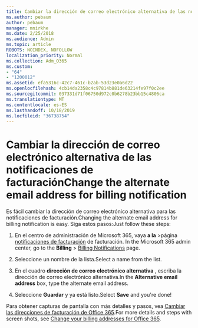 ```yaml
---
title: Cambiar la dirección de correo electrónico alternativa de las notificaciones de facturación
ms.author: pebaum
author: pebaum
manager: mnirkhe
ms.date: 2/25/2018
ms.audience: Admin
ms.topic: article
ROBOTS: NOINDEX, NOFOLLOW
localization_priority: Normal
ms.collection: Adm_O365
ms.custom:
- "64"
- "1200012"
ms.assetid: efa5316c-42c7-461c-b2ab-53d23e0a6d22
ms.openlocfilehash: 4cb14da2358c4c97814b881de63214fe97f0c2ee
ms.sourcegitcommit: 037331d71f06750d972c0b6278b23bb15c4806ca
ms.translationtype: MT
ms.contentlocale: es-ES
ms.lasthandoff: 10/18/2019
ms.locfileid: "36738754"
---
```

# <a name="change-the-alternate-email-address-for-billing-notification"></a><span data-ttu-id="75c5c-102">Cambiar la dirección de correo electrónico alternativa de las notificaciones de facturación</span><span class="sxs-lookup"><span data-stu-id="75c5c-102">Change the alternate email address for billing notification</span></span>

<span data-ttu-id="75c5c-103">Es fácil cambiar la dirección de correo electrónico alternativa para las notificaciones de facturación.</span><span class="sxs-lookup"><span data-stu-id="75c5c-103">Changing the alternate email address for billing notification is easy.</span></span> <span data-ttu-id="75c5c-104">Siga estos pasos:</span><span class="sxs-lookup"><span data-stu-id="75c5c-104">Just follow these steps:</span></span>
  
1. <span data-ttu-id="75c5c-105">En el centro de administración de Microsoft 365, vaya **a la** \>página [notificaciones de facturación](https://go.microsoft.com/fwlink/p/?linkid=853212) de facturación.  </span><span class="sxs-lookup"><span data-stu-id="75c5c-105">In the Microsoft 365 admin center, go to the **Billing** \>  [Billing Notifications](https://go.microsoft.com/fwlink/p/?linkid=853212) page.</span></span>

2. <span data-ttu-id="75c5c-106">Seleccione un nombre de la lista.</span><span class="sxs-lookup"><span data-stu-id="75c5c-106">Select a name from the list.</span></span>

3. <span data-ttu-id="75c5c-107">En el cuadro **dirección de correo electrónico alternativa** , escriba la dirección de correo electrónico alternativa.</span><span class="sxs-lookup"><span data-stu-id="75c5c-107">In the **Alternative email address** box, type the alternate email address.</span></span>

4. <span data-ttu-id="75c5c-108">Seleccione **Guardar** y ya está listo.</span><span class="sxs-lookup"><span data-stu-id="75c5c-108">Select **Save** and you're done!</span></span>

<span data-ttu-id="75c5c-109">Para obtener capturas de pantalla con más detalles y pasos, vea [Cambiar las direcciones de facturación de Office 365](https://docs.microsoft.com/office365/admin/subscriptions-and-billing/change-your-billing-addresses).</span><span class="sxs-lookup"><span data-stu-id="75c5c-109">For more details and steps with screen shots, see [Change your billing addresses for Office 365](https://docs.microsoft.com/office365/admin/subscriptions-and-billing/change-your-billing-addresses).</span></span>
  
